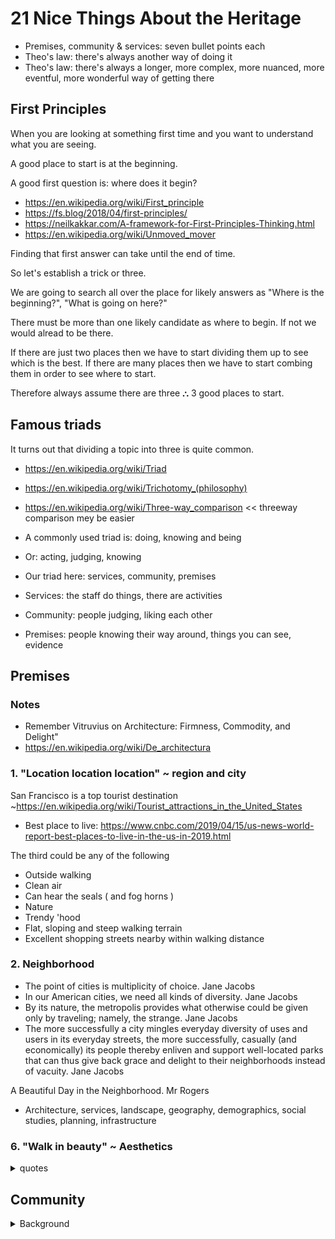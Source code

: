 # 21 Nice Things About the Heritage

* Premises, community & services: seven bullet points each
* Theo's law: there's always another way of doing it
* Theo's law: there's always a longer, more complex, more nuanced, more eventful, more wonderful way of getting there


## First Principles

When you are looking at something first time and you want to understand what you are seeing.

A good place to start is at the beginning.

A good first question is: where does it begin?

* https://en.wikipedia.org/wiki/First_principle
* https://fs.blog/2018/04/first-principles/
* https://neilkakkar.com/A-framework-for-First-Principles-Thinking.html
* https://en.wikipedia.org/wiki/Unmoved_mover

Finding that first answer can take until the end of time.

So let's establish a trick or three.

We are going to search all over the place for likely answers as "Where is the beginning?", "What is going on here?"

There must be more than one likely candidate as where to begin. If not we would alread to be there.

If there are just two places then we have to start dividing them up to see which is the best. If there are many places then we  have to start combing them in order to see where to start.

Therefore always assume there are three ⛬ 3 good places to start.

## Famous triads

It turns out that dividing a topic into three is quite common.

* https://en.wikipedia.org/wiki/Triad
* https://en.wikipedia.org/wiki/Trichotomy_(philosophy)
* https://en.wikipedia.org/wiki/Three-way_comparison << threeway comparison mey be easier


* A commonly used triad is: doing, knowing and being
* Or: acting, judging, knowing
* Our triad here: services, community, premises
* Services: the staff do things, there are activities
* Community: people judging, liking each other
* Premises: people knowing their way around, things you can see, evidence


## Premises

### Notes
* Remember Vitruvius on Architecture: Firmness, Commodity, and Delight"
* https://en.wikipedia.org/wiki/De_architectura


### 1. "Location location location" ~ region and city

San Francisco is a top tourist destination ~https://en.wikipedia.org/wiki/Tourist_attractions_in_the_United_States
* Best place to live: https://www.cnbc.com/2019/04/15/us-news-world-report-best-places-to-live-in-the-us-in-2019.html

The third could be any of the following

* Outside walking
* Clean air
* Can hear the seals ( and fog horns )
* Nature
* Trendy 'hood
* Flat, sloping and steep walking terrain
* Excellent shopping streets nearby within walking distance

### 2. Neighborhood

* The point of cities is multiplicity of choice. Jane Jacobs
* In our American cities, we need all kinds of diversity. Jane Jacobs
* By its nature, the metropolis provides what otherwise could be given only by traveling; namely, the strange. Jane Jacobs
* The more successfully a city mingles everyday diversity of uses and users in its everyday streets, the more successfully, casually (and economically) its people thereby enliven and support well-located parks that can thus give back grace and delight to their neighborhoods instead of vacuity. Jane Jacobs

A Beautiful Day in the Neighborhood. Mr Rogers

* Architecture, services, landscape, geography, demographics, social studies, planning, infrastructure


### 6. "Walk in beauty" ~ Aesthetics

<details>

<summary>quotes</summary>

* “Any great art work … revives and readapts time and space, and the measure of its success is the extent to which it makes you an inhabitant of that world - the extent to which it invites you in and lets you breathe its strange, special air.” ― Leonard Bernstein
* When love and skill work together expect a masterpiece. (John Ruskin)

</details>



## Community

<details>

<summary>Background</summary>

Search query: [what are the characteristics of a great community?]( https://www.google.com/search?q=what+are+the+characteristics+of+a+great+community%3F )

Selected results:

* [10 Traits That Make a Good Community]( https://positivepsychology.com/10-traits-positive-community/ )
	1. Work Together Toward a Common Goal
	2. Allow for Freedom of Expression
	3. Promote Fairness
	4. Set Clear Policies and Obligations
	5. Maintain Sensitivity Towards Members
	6. Celebrate Community Heritage
	7. Promote Interaction Among Members
	8. Elect Leaders that Stand by Community Values
	9. Prioritize Effective Communication
	10. Make Smart Decisions
* [13 Most Important Characteristics or Elements of Community]( https://www.yourarticlelibrary.com/society/13-most-important-characteristics-or-elements-of-community/6231 )
	(1) A group of people
	(2) A definite locality
	(3) Community Sentiment
	(4) Naturality
	(5) Permanence
	(6) Similarity
	(7) Wider Ends
	(8) Total organized social life:
	(9) A Particular Name
	(11) Size of Community
	(12) Concrete Nature
	(13) Distinguishable structure
* [What Makes the 'Good Community'?]( https://extension.psu.edu/what-makes-the-good-community )
	* Study 1: four factors consistently show up as community attributes we all look for in a good community.
		* Membership - that feeling that part of us is invested in the community, that we have a right to belong and feel welcome
		* Influence - that sense that we have some say in the community issues that affect us and that our perspectives are appreciated and respected
		* Integration and fulfillment of needs - based on the notion that the community has numerous opportunities for both individual and social fulfillment including basic needs, recreation, and social interaction. Some scholars have referred to this as the meeting the needs of 'whole person' in all our roles, (e.g. goods, services, recreation, desirable social interaction activities etc.)
	* Study 2: The 10 community characteristics that most influenced community attachment:
		* social offerings, openness, aesthetics, education, and basic services.
		* Other important factors: leadership, economy, safety, social capital, and civic involvement.
* [5 Important Characteristics of a Healthy Community]( https://vistancia.com/5-important-characteristics-of-a-healthy-community/ )
	1. Access to quality education
	2. The community naturally blends into its environment
	3. Health care and preventive health services
	4. Access to healthy food
	5. Fitness and wellness opportunities

</details>
